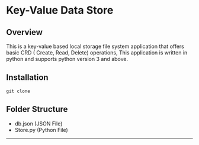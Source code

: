 # Key-Value Data Store

## Overview

This is a key-value based local storage file system application that offers basic CRD ( Create, Read, Delete) operations, This application is written in python and supports python version 3 and above.

## Installation

```
git clone

```

## Folder Structure

- db.json (JSON File)
- Store.py (Python File)

---
